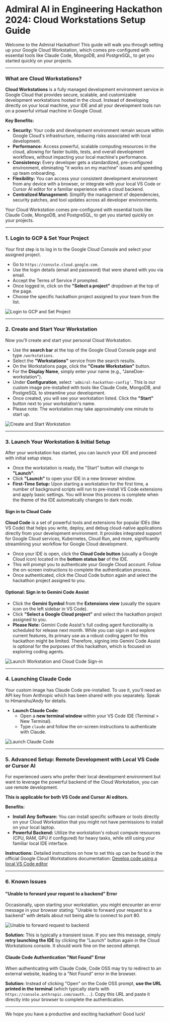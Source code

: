 # Admiral AI in Engineering Hackathon 2024: Cloud Workstations Setup Guide

Welcome to the Admiral Hackathon! This guide will walk you through setting up your Google Cloud Workstation, which comes pre-configured with essential tools like Claude Code, MongoDB, and PostgreSQL, to get you started quickly on your projects.

---

### What are Cloud Workstations?

**Cloud Workstations** is a fully managed development environment service in Google Cloud that provides secure, scalable, and customizable development workstations hosted in the cloud. Instead of developing directly on your local machine, your IDE and all your development tools run on a powerful virtual machine in Google Cloud.

**Key Benefits:**
* **Security:** Your code and development environment remain secure within Google Cloud's infrastructure, reducing risks associated with local development.
* **Performance:** Access powerful, scalable computing resources in the cloud, allowing for faster builds, tests, and overall development workflows, without impacting your local machine's performance.
* **Consistency:** Every developer gets a standardized, pre-configured environment, eliminating "it works on my machine" issues and speeding up team onboarding.
* **Flexibility:** You can access your consistent development environment from any device with a browser, or integrate with your local VS Code or Cursor AI editor for a familiar experience with a cloud backend.
* **Centralized Management:** Simplify the management of dependencies, security patches, and tool updates across all developer environments.

Your Cloud Workstation comes pre-configured with essential tools like Claude Code, MongoDB, and PostgreSQL, to get you started quickly on your projects.

---

### 1. Login to GCP & Set Your Project

Your first step is to log in to the Google Cloud Console and select your assigned project.

* Go to `https://console.cloud.google.com`.
* Use the login details (email and password) that were shared with you via email.
* Accept the Terms of Service if prompted.
* Once logged in, click on the **"Select a project"** dropdown at the top of the page.
* Choose the specific hackathon project assigned to your team from the list.

![Login to GCP and Set Project](https://storage.googleapis.com/sandipdatta-admiral-ai-hackathon/01-login-and-set-project.gif)

---

### 2. Create and Start Your Workstation

Now you'll create and start your personal Cloud Workstation.

* Use the **search bar** at the top of the Google Cloud Console page and type `/workstations`.
* Select the **"Workstations"** service from the search results.
* On the Workstations page, click the **"Create Workstation"** button.
* For the **Display Name**, simply enter your name (e.g., "JaneDoe-workstation").
* Under **Configuration**, select `'admiral-hackathon-config'`. This is our custom image pre-installed with tools like Claude Code, MongoDB, and PostgreSQL to streamline your development.
* Once created, you will see your workstation listed. Click the **"Start"** button next to your workstation's name.
* Please note: The workstation may take approximately one minute to start up.

![Create and Start Workstation](https://storage.googleapis.com/sandipdatta-admiral-ai-hackathon/02-start-workstation.gif)

---

### 3. Launch Your Workstation & Initial Setup

After your workstation has started, you can launch your IDE and proceed with initial setup steps.

* Once the workstation is ready, the "Start" button will change to **"Launch"**.
* Click **"Launch"** to open your IDE in a new browser window.
* **First-Time Setup:** Upon starting a workstation for the first time, a number of background scripts will run to pre-install VS Code extensions and apply basic settings. You will know this process is complete when the theme of the IDE automatically changes to dark mode.

#### Sign in to Cloud Code

**Cloud Code** is a set of powerful tools and extensions for popular IDEs (like VS Code) that helps you write, deploy, and debug cloud-native applications directly from your development environment. It provides integrated support for Google Cloud services, Kubernetes, Cloud Run, and more, significantly streamlining your workflow for Google Cloud development.

* Once your IDE is open, click the **Cloud Code button** (usually a Google Cloud icon) located in the **bottom status bar** of the IDE.
* This will prompt you to authenticate your Google Cloud account. Follow the on-screen instructions to complete the authentication process.
* Once authenticated, click the Cloud Code button again and select the hackathon project assigned to you.

#### Optional: Sign in to Gemini Code Assist

* Click the **Gemini Symbol** from the **Extensions view** (usually the square icon on the left sidebar in VS Code).
* Click **"Select a Google Cloud project"** and select the hackathon project assigned to you.
* **Please Note:** Gemini Code Assist's full coding agent functionality is scheduled for release next month. While you can sign in and explore current features, its primary use as a robust coding agent for this hackathon might be limited. Therefore, signing into Gemini Code Assist is optional for the purposes of this hackathon, which is focused on exploring coding agents.

![Launch Workstation and Cloud Code Sign-in](https://storage.googleapis.com/sandipdatta-admiral-ai-hackathon/03-launch-workstation-cloud-code-sign-in.gif)

---

### 4. Launching Claude Code

Your custom image has Claude Code pre-installed. To use it, you'll need an API key from Anthropic which has been shared with you separately. Speak to Himanshu/Andy for details.

* **Launch Claude Code:**
    * Open a **new terminal window** within your VS Code IDE (Terminal > New Terminal).
    * Type `claude` and follow the on-screen instructions to authenticate with Claude.

![Launch Claude Code](https://storage.googleapis.com/sandipdatta-admiral-ai-hackathon/04-launch-claude.gif)

---

### 5. Advanced Setup: Remote Development with Local VS Code or Cursor AI

For experienced users who prefer their local development environment but want to leverage the powerful backend of the Cloud Workstation, you can use remote development.

**This is applicable for both VS Code and Cursor AI editors.**

**Benefits:**
* **Install Any Software:** You can install specific software or tools directly on your Cloud Workstation that you might not have permissions to install on your local laptop.
* **Powerful Backend:** Utilize the workstation's robust compute resources (CPU, RAM, GPU if configured) for heavy tasks, while still using your familiar local IDE interface.

**Instructions:**
Detailed instructions on how to set this up can be found in the official Google Cloud Workstations documentation:
[Develop code using a local VS Code editor](https://cloud.google.com/workstations/docs/develop-code-using-local-vscode-editor)

---

### 6. Known Issues

#### "Unable to forward your request to a backend" Error

Occasionally, upon starting your workstation, you might encounter an error message in your browser stating: "Unable to forward your request to a backend" with details about not being able to connect to port 80.

![Unable to forward request to backend](https://storage.googleapis.com/sandipdatta-admiral-ai-hackathon/99-unable-to-forward-request-to-backend.png)

**Solution:**
This is typically a transient issue. If you see this message, simply **retry launching the IDE** by clicking the "Launch" button again in the Cloud Workstations console. It should work fine on the second attempt.

#### Claude Code Authentication "Not Found" Error

When authenticating with Claude Code, Code OSS may try to redirect to an external website, leading to a "Not Found" error in the browser.

**Solution:**
Instead of clicking "Open" on the Code OSS prompt, **use the URL printed in the terminal** (which typically starts with `https://console.anthropic.com/oauth...`). Copy this URL and paste it directly into your browser to complete the authentication.

---

We hope you have a productive and exciting hackathon! Good luck!